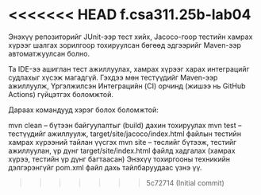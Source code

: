 <<<<<<< HEAD
f.csa311.25b-lab04
=======
Энэхүү репозиторийг JUnit-ээр тест хийх, Jacoco-гоор тестийн хамрах хүрээг шалгах зорилгоор тохируулсан бөгөөд эдгээрийг Maven-ээр автоматжуулсан болно.

Та IDE-ээ ашиглан тест ажиллуулах, хамрах хүрээг харах интеграцийг судлахыг хүсэж магадгүй. Гэхдээ мөн тестүүдийг Maven-ээр ажиллуулж, Үргэлжилсэн Интеграцийн (CI) орчинд (жишээ нь GitHub Actions) гүйцэтгэх боломжтой.

Дараах командууд хэрэг болох боломжтой:

mvn clean – бүтээн байгуулалтыг (build) дахин тохируулах
mvn test – тестүүдийг ажиллуулж, target/site/jacoco/index.html файлын тестийн хамрах хүрээний тайлан үүсгэх
mvn site – төслийг бүтээж, тестийг ажиллуулан, үр дүнг target/site/index.html файлд хадгалах (хамрах хүрээ, тестийн үр дүнг багтаасан)
Энэхүү тохиргооны техникийн дэлгэрэнгүйг pom.xml файл дахь тайлбаруудаас үзнэ үү.
>>>>>>> 5c72714 (Initial commit)
